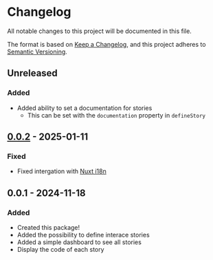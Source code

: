 # Changelog

All notable changes to this project will be documented in this file.

The format is based on [Keep a Changelog](https://keepachangelog.com/en/1.0.0/),
and this project adheres to [Semantic Versioning](https://semver.org/spec/v2.0.0.html).

## Unreleased
### Added
- Added ability to set a documentation for stories
  - This can be set with the `documentation` property in `defineStory`

## [0.0.2] - 2025-01-11
### Fixed
- Fixed intergation with [Nuxt i18n](https://i18n.nuxtjs.org/)

## 0.0.1 - 2024-11-18
### Added
- Created this package!
- Added the possibility to define interace stories
- Added a simple dashboard to see all stories
- Display the code of each story

[0.0.2]: https://github.com/TheRealIronDuck/Ducktory/compare/0.0.1...0.0.2
